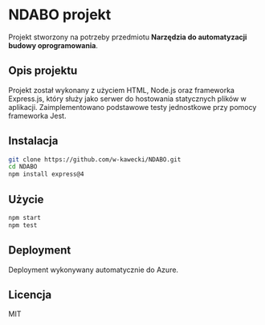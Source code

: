 # NDABO projekt

Projekt stworzony na potrzeby przedmiotu **Narzędzia do automatyzacji budowy oprogramowania**.  

## Opis projektu

Projekt został wykonany z użyciem HTML, Node.js oraz frameworka Express.js, który służy jako serwer do hostowania statycznych plików w aplikacji.
Zaimplementowano podstawowe testy jednostkowe przy pomocy frameworka Jest.

## Instalacja

```bash
git clone https://github.com/w-kawecki/NDABO.git
cd NDABO
npm install express@4
```

## Użycie

```bash
npm start
npm test
```

## Deployment

Deployment wykonywany automatycznie do Azure.

## Licencja

MIT

